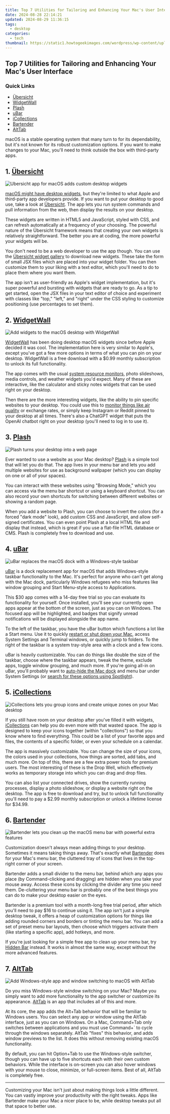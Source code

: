 ```yaml
---
title: Top 7 Utilities for Tailoring and Enhancing Your Mac's User Interface
date: 2024-08-28 22:14:21
updated: 2024-08-29 11:36:15
tags:
  - desktop
categories:
  - tech
thumbnail: https://static1.howtogeekimages.com/wordpress/wp-content/uploads/2023/12/customized_mac_desktop.jpg
---
```


## Top 7 Utilities for Tailoring and Enhancing Your Mac's User Interface

### Quick Links

* [Übersicht](https://fake-location.techidaily.com/ispoofer-is-not-working-on-oneplus-11-5g-fixed-drfone-by-drfone-virtual-android/)
* [WidgetWall](https://some-guidance.techidaily.com/2024-approved-the-complete-handbook-of-gopro-time-lapse-photography-excellence/)
* [Plash](https://screen-sharing-recording.techidaily.com/new-windows-10s-premier-choice-of-video-grabber-software-for-2024/)
* [uBar](https://some-techniques.techidaily.com/updated-fast-tracking-social-media-visuals-a-deep-look/)
* [iCollections](https://screen-recording.techidaily.com/updated-2024-approved-scrutinizing-software-for-video-editing-the-bandicam-camtasia-comparison/)
* [Bartender](https://video-capture.techidaily.com/updated-quick-click-quality-4-simple-steps-to-take-a-chromebook-screenshot/)
* [AltTab](https://video-screen-grab.techidaily.com/unlocking-the-art-of-extended-frame-shooting/)

 macOS is a stable operating system that many turn to for its dependability, but it's not known for its robust customization options. If you want to make changes to your Mac, you'll need to think outside the box with third-party apps.

##  1\. [Übersicht](https://tracesof.net/uebersicht/) 

![Ubersicht app for macOS adds custom desktop widgets](https://static1.howtogeekimages.com/wordpress/wp-content/uploads/2023/12/ubersicht.png) 

[macOS might have desktop widgets](https://youtube-docs.techidaily.com/24-create-professional-valorant-thumbnails-in-no-time/), but they're limited to what Apple and third-party app developers provide. If you want to put your desktop to good use, take a look at [Übersicht](https://tracesof.net/uebersicht/). The app lets you run system commands and pull information from the web, then display the results on your desktop.

 These widgets are written in HTML5 and JavaScript, styled with CSS, and can refresh automatically at a frequency of your choosing. The powerful nature of the Übersicht framework means that creating your own widgets is relatively straightforward. The better you are at coding, the more powerful your widgets will be.

 You don't need to be a web developer to use the app though. You can use the [Übersicht widget gallery](https://tracesof.net/uebersicht-widgets/) to download new widgets. These take the form of small JSX files which are placed into your widget folder. You can then customize them to your liking with a text editor, which you'll need to do to place them where you want them.

 The app isn't as user-friendly as Apple's widget implementation, but it's super powerful and bursting with widgets that are ready to go. As a tip to get started, open the JSX files in your text editor of choice and experiment with classes like "top," "left," and "right" under the CSS styling to customize positioning (use percentages to set them).

##  2\. [WidgetWall](https://amicoapps.com/app/widgetwall/) 

![Add widgets to the macOS desktop with WidgetWall](https://static1.howtogeekimages.com/wordpress/wp-content/uploads/2023/12/widgetwall.png) 

[WidgetWall](https://amicoapps.com/app/widgetwall/) has been doing desktop macOS widgets since before Apple decided it was cool. The implementation here is very similar to Apple's, except you've got a few more options in terms of what you can pin on your desktop. WidgetWall is a free download with a $0.99 monthly subscription to unlock its full functionality.

 The app comes with the usual [system resource monitors](https://youtube-videos.techidaily.com/transform-your-channels-look-for-free/), photo slideshows, media controls, and weather widgets you'd expect. Many of these are interactive, like the calculator and sticky notes widgets that can be used right on your desktop.

 Then there are the more interesting widgets, like the ability to pin specific websites to your desktop. You could use this to [monitor things like air quality](https://youtube-webster.techidaily.com/n-2024-quickly-create-a-youtube-animation-for-your-subscribe-button-with-filmora/) or exchange rates, or simply keep Instagram or Reddit pinned to your desktop at all times. There's also a ChatGPT widget that puts the OpenAI chatbot right on your desktop (you'll need to log in to use it).

##  3\. [Plash](https://apps.apple.com/us/app/plash/id1494023538) 

![Plash turns your desktop into a web page](https://static1.howtogeekimages.com/wordpress/wp-content/uploads/2023/12/plash.png) 

 Ever wanted to use a website as your Mac desktop? [Plash](https://apps.apple.com/us/app/plash/id1494023538) is a simple tool that will let you do that. The app lives in your menu bar and lets you add multiple websites for use as background wallpaper (which you can display on one or all of your spaces).

 You can interact with these websites using "Browsing Mode," which you can access via the menu bar shortcut or using a keyboard shortcut. You can also record your own shortcuts for switching between different websites or showing a random page.

 When you add a website to Plash, you can choose to invert the colors (for a forced "dark mode" look), add custom CSS and JavaScript, and allow self-signed certificates. You can even point Plash at a local HTML file and display that instead, which is great if you use a flat-file HTML database or CMS. Plash is completely free to download and use.

##  4\. [uBar](https://ubarapp.com) 

![uBar replaces the macOS dock with a Windows-style taskbar](https://static1.howtogeekimages.com/wordpress/wp-content/uploads/2023/12/ubar.png) 

[uBar](https://ubarapp.com) is a dock replacement app for macOS that adds Windows-style taskbar functionality to the Mac. It's perfect for anyone who can't get along with the Mac dock, particularly Windows refugees who miss features like window grouping and Start Menu-style access to Applications.

 This $30 app comes with a 14-day free trial so you can evaluate its functionality for yourself. Once installed, you'll see your currently open apps appear at the bottom of the screen, just as you can on Windows. The focused app will be highlighted, and badges that signify unread notifications will be displayed alongside the app name.

 To the left of the taskbar, you have the uBar button which functions a lot like a Start menu. Use it to quickly [restart or shut down your Mac](https://fake-location.techidaily.com/how-to-change-google-play-location-on-itel-p55-drfone-by-drfone-virtual-android/), access System Settings and Terminal windows, or quickly jump to folders. To the right of the taskbar is a system tray-style area with a clock and a few icons.

 uBar is heavily customizable. You can do things like double the size of the taskbar, choose where the taskbar appears, tweak the theme, exclude apps, toggle window grouping, and much more. If you're going all-in on uBar, you'll probably want to [auto-hide the Mac dock](https://instagram-videos.techidaily.com/2024-approved-achieve-massive-momentum-hit-1k-ig-gains-monthly/) and menu bar under System Settings (or [search for these options using Spotlight](https://screen-capture.techidaily.com/updated-shadowed-swords-and-honored-combatants-must-try-titles-inspired-by-ghost-of-tsushi/)).

##  5\. [iCollections](https://apps.apple.com/us/app/icollections/id1039609816) 

![iCollections lets you group icons and create unique zones on your Mac desktop](https://static1.howtogeekimages.com/wordpress/wp-content/uploads/2023/12/icollections.png) 

 If you still have room on your desktop after you've filled it with widgets, [iCollections](https://apps.apple.com/us/app/icollections/id1039609816) can help you do even more with that wasted space. The app is designed to keep your icons together (within "collections") so that you know where to find everything. This could be a list of your favorite apps and files, the contents of a specific folder, or even your schedule on a calendar.

 The app is massively customizable. You can change the size of your icons, the colors used in your collections, how things are sorted, add tabs, and much more. On top of this, there are a few extra power tools for premium users. The most interesting of these is the Drop Well, which effectively works as temporary storage into which you can drag and drop files.

 You can also list your connected drives, show the currently running processes, display a photo slideshow, or display a website right on the desktop. The app is free to download and try, but to unlock full functionality you'll need to pay a $2.99 monthly subscription or unlock a lifetime license for $34.99.

##  6\. [Bartender](https://www.macbartender.com) 

![Bartender lets you clean up the macOS menu bar with powerful extra features](https://static1.howtogeekimages.com/wordpress/wp-content/uploads/2023/12/bartender.png) 

 Customization doesn't always mean adding things to your desktop. Sometimes it means taking things away. That's exactly what [Bartender](https://www.macbartender.com) does for your Mac's menu bar, the cluttered tray of icons that lives in the top-right corner of your screen.

 Bartender adds a small divider to the menu bar, behind which any apps you place (by Command-clicking and dragging) are hidden when you take your mouse away. Access these icons by clicking the divider any time you need them. De-cluttering your menu bar is probably one of the best things you can do to make your desktop easier on the eyes.

 Bartender is a premium tool with a month-long free trial period, after which you'll need to pay $16 to continue using it. The app isn't just a simple desktop tweak, it offers a heap of customization options for things like adding rounded corners and borders or tinting the menu bar. You can add a set of preset menu bar layouts, then choose which triggers activate them (like starting a specific app), add hotkeys, and more.

 If you're just looking for a simple free app to clean up your menu bar, try [Hidden Bar](https://github.com/dwarvesf/hidden) instead. It works in almost the same way, except without the more advanced features.

##  7\. [AltTab](https://shop-links.co/link/?exclusive=1&publisher_slug=itechdaily19598&url=https%3A%2F%2Falt-tab-macos.netlify.app) 

![Add Windows-style app and window switching to macOS with AltTab](https://static1.howtogeekimages.com/wordpress/wp-content/uploads/2023/12/alttab.png) 

 Do you miss Windows-style window switching on your Mac? Maybe you simply want to add more functionality to the app switcher or customize its appearance. [AltTab](https://shop-links.co/link/?exclusive=1&publisher_slug=itechdaily19598&url=https%3A%2F%2Falt-tab-macos.netlify.app) is an app that includes all of this and more.

 At its core, the app adds the Alt+Tab behavior that will be familiar to Windows users. You can select any app or window using the AltTab interface, just as you can on Windows. On a Mac, Command+Tab only switches between applications and you must use Command+\` to cycle through the windows separately. AltTab "fixes" this behavior, and adds window previews to the list. It does this without removing existing macOS functionality.

 By default, you can hit Option+Tab to use the Windows-style switcher, though you can have up to five shortcuts each with their own custom behaviors. While the interface is on-screen you can also hover windows with your mouse to close, minimize, or full-screen items. Best of all, AltTab is completely free.

---

 Customizing your Mac isn't just about making things look a little different. You can vastly improve your productivity with the right tweaks. Apps like Bartender make your Mac a nicer place to be, while desktop tweaks put all that space to better use.

<ins class="adsbygoogle"
     style="display:block"
     data-ad-format="autorelaxed"
     data-ad-client="ca-pub-7571918770474297"
     data-ad-slot="1223367746"></ins>



<ins class="adsbygoogle"
     style="display:block"
     data-ad-client="ca-pub-7571918770474297"
     data-ad-slot="8358498916"
     data-ad-format="auto"
     data-full-width-responsive="true"></ins>
